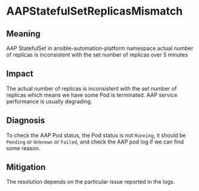 # AAPStatefulSetReplicasMismatch

## Meaning

AAP StatefulSet in ansible-automation-platform namespace actual number of replicas is inconsistent with the set number of replicas over 5 minutes

## Impact

The actual number of replicas is inconsistent with the set number of replicas which means we have some Pod is terminated. AAP service performance is usually degrading.

## Diagnosis

To check the AAP Pod status, the Pod status is not `Running`, it should be `Pending` or `Unknown` or `Failed`, and check the AAP pod log if we can find some reason.

## Mitigation

The resolution depends on the particular issue reported in the logs.
